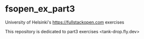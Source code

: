# fsopen_ex_part3
University of Helsinki's <https://fullstackopen.com> exercises

This repository is dedicated to part3 exercises
<tank-drop.fly.dev>
